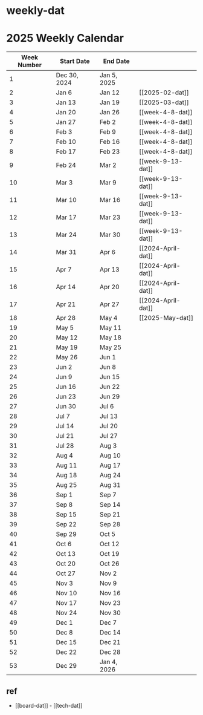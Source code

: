 
# weekly-dat



# 2025 Weekly Calendar

| Week Number | Start Date   | End Date    |                    |
| ----------- | ------------ | ----------- | ------------------ |
| 1           | Dec 30, 2024 | Jan 5, 2025 |                    |
| 2           | Jan 6        | Jan 12      | [[2025-02-dat]]    |
| 3           | Jan 13       | Jan 19      | [[2025-03-dat]]    |
| 4           | Jan 20       | Jan 26      | [[week-4-8-dat]]   |
| 5           | Jan 27       | Feb 2       | [[week-4-8-dat]]   |
| 6           | Feb 3        | Feb 9       | [[week-4-8-dat]]   |
| 7           | Feb 10       | Feb 16      | [[week-4-8-dat]]   |
| 8           | Feb 17       | Feb 23      | [[week-4-8-dat]]   |
| 9           | Feb 24       | Mar 2       | [[week-9-13-dat]]  |
| 10          | Mar 3        | Mar 9       | [[week-9-13-dat]]  |
| 11          | Mar 10       | Mar 16      | [[week-9-13-dat]]  |
| 12          | Mar 17       | Mar 23      | [[week-9-13-dat]]  |
| 13          | Mar 24       | Mar 30      | [[week-9-13-dat]]  |
| 14          | Mar 31       | Apr 6       | [[2024-April-dat]] |
| 15          | Apr 7        | Apr 13      | [[2024-April-dat]] |
| 16          | Apr 14       | Apr 20      | [[2024-April-dat]] |
| 17          | Apr 21       | Apr 27      | [[2024-April-dat]] |
| 18          | Apr 28       | May 4       |    [[2025-May-dat]]                |
| 19          | May 5        | May 11      |                    |
| 20          | May 12       | May 18      |                    |
| 21          | May 19       | May 25      |                    |
| 22          | May 26       | Jun 1       |                    |
| 23          | Jun 2        | Jun 8       |                    |
| 24          | Jun 9        | Jun 15      |                    |
| 25          | Jun 16       | Jun 22      |                    |
| 26          | Jun 23       | Jun 29      |                    |
| 27          | Jun 30       | Jul 6       |                    |
| 28          | Jul 7        | Jul 13      |                    |
| 29          | Jul 14       | Jul 20      |                    |
| 30          | Jul 21       | Jul 27      |                    |
| 31          | Jul 28       | Aug 3       |                    |
| 32          | Aug 4        | Aug 10      |                    |
| 33          | Aug 11       | Aug 17      |                    |
| 34          | Aug 18       | Aug 24      |                    |
| 35          | Aug 25       | Aug 31      |                    |
| 36          | Sep 1        | Sep 7       |                    |
| 37          | Sep 8        | Sep 14      |                    |
| 38          | Sep 15       | Sep 21      |                    |
| 39          | Sep 22       | Sep 28      |                    |
| 40          | Sep 29       | Oct 5       |                    |
| 41          | Oct 6        | Oct 12      |                    |
| 42          | Oct 13       | Oct 19      |                    |
| 43          | Oct 20       | Oct 26      |                    |
| 44          | Oct 27       | Nov 2       |                    |
| 45          | Nov 3        | Nov 9       |                    |
| 46          | Nov 10       | Nov 16      |                    |
| 47          | Nov 17       | Nov 23      |                    |
| 48          | Nov 24       | Nov 30      |                    |
| 49          | Dec 1        | Dec 7       |                    |
| 50          | Dec 8        | Dec 14      |                    |
| 51          | Dec 15       | Dec 21      |                    |
| 52          | Dec 22       | Dec 28      |                    |
| 53          | Dec 29       | Jan 4, 2026 |                    |



## ref 

- [[board-dat]] - [[tech-dat]]